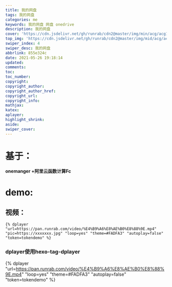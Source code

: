 ```yaml
---
title: 我的网盘
tags: 我的网盘
categories: me
keywords: 我的网盘 网盘 onedrive
description: 我的网盘
cover: 'https://cdn.jsdelivr.net/gh/runrab/cdn2@master/img/min/acg/acg127.jpeg'
top_img: 'https://cdn.jsdelivr.net/gh/runrab/cdn2@master/img/mid/acg/acg127.jpeg'
swiper_index: 4
swiper_desc: 我的网盘
abbrlink: 855e324c
date: 2021-05-26 19:18:14
updated:
comments:
toc:
toc_number:
copyright:
copyright_author:
copyright_author_href:
copyright_url:
copyright_info:
mathjax:
katex:
aplayer:
highlight_shrink:
aside:
swiper_cover:
---
```


# 基于：

**onemanger +阿里云函数计算Fc** 

# demo:

## 视频：

```
{% dplayer "url=https://pan.runrab.com/video/%E4%B9%A6%E8%AE%B0%E8%88%9E.mp4" "pic=https://xxxxxxx.jpg" "loop=yes" "theme=#FADFA3" "autoplay=false" "token=tokendemo" %}
```

### dplayer使用hexo-tag-dplayer

{% dplayer "url=https://pan.runrab.com/video/%E4%B9%A6%E8%AE%B0%E8%88%9E.mp4" "loop=yes" "theme=#FADFA3" "autoplay=false" "token=tokendemo" %}

